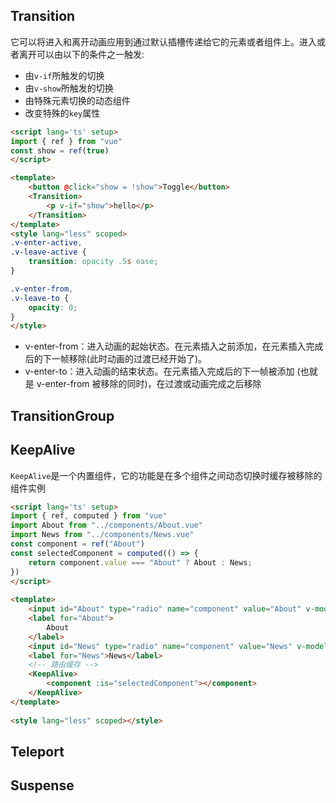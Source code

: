 ## Transition
它可以将进入和离开动画应用到通过默认插槽传递给它的元素或者组件上。进入或者离开可以由以下的条件之一触发:
- 由`v-if`所触发的切换
- 由`v-show`所触发的切换
- 由特殊元素<component>切换的动态组件
- 改变特殊的`key`属性
```html
<script lang='ts' setup>
import { ref } from "vue"
const show = ref(true)
</script>

<template>
	<button @click="show = !show">Toggle</button>
	<Transition>
		<p v-if="show">hello</p>
	</Transition>
</template>
<style lang="less" scoped>
.v-enter-active,
.v-leave-active {
	transition: opacity .5s ease;
}

.v-enter-from,
.v-leave-to {
	opacity: 0;
}
</style>
```
- v-enter-from：进入动画的起始状态。在元素插入之前添加，在元素插入完成后的下一帧移除(此时动画的过渡已经开始了)。
- v-enter-to：进入动画的结束状态。在元素插入完成后的下一帧被添加 (也就是 v-enter-from 被移除的同时)，在过渡或动画完成之后移除
## TransitionGroup
## KeepAlive
`KeepAlive`是一个内置组件，它的功能是在多个组件之间动态切换时缓存被移除的组件实例
```html
<script lang='ts' setup>
import { ref, computed } from "vue"
import About from "../components/About.vue"
import News from "../components/News.vue"
const component = ref("About")
const selectedComponent = computed(() => {
	return component.value === "About" ? About : News;
})
</script>  
  
<template>
	<input id="About" type="radio" name="component" value="About" v-model="component" />
	<label for="About">
		About
	</label>
	<input id="News" type="radio" name="component" value="News" v-model="component" />
	<label for="News">News</label>
	<!-- 路由缓存 -->
	<KeepAlive>
		<component :is="selectedComponent"></component>
	</KeepAlive>
</template>  
  
<style lang="less" scoped></style>
```

## Teleport
## Suspense
